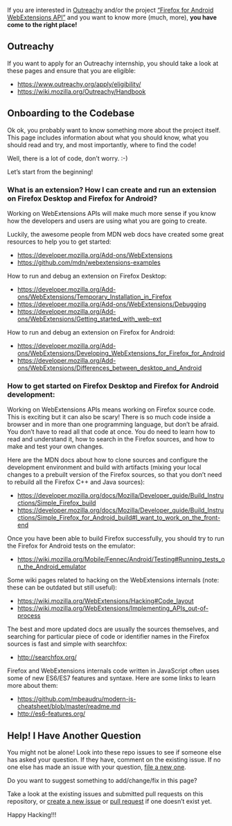 If you are interested in [Outreachy](https://www.outreachy.org/) and/or the project [“Firefox for Android WebExtensions API”](https://wiki.mozilla.org/Outreachy#Android_WebExtensions) and you want to know more (much, more),
**you have come to the right place!**

## Outreachy

If you want to apply for an Outreachy internship, you should take a look at these pages and ensure that you are eligible:

- https://www.outreachy.org/apply/eligibility/
- https://wiki.mozilla.org/Outreachy/Handbook

## Onboarding to the Codebase

Ok ok, you probably want to know something more about the project itself. This page includes information about what you should know, what you should read and try, and most importantly, where to find the code!

Well, there is a lot of code, don’t worry. :-)

Let’s start from the beginning!

### What is an extension? How I can create and run an extension on Firefox Desktop and Firefox for Android?

Working on WebExtensions APIs will make much more sense if you know how the developers and users are using what you are going to create.

Luckily, the awesome people from MDN web docs have created some great resources to help you to get started:

- https://developer.mozilla.org/Add-ons/WebExtensions
- https://github.com/mdn/webextensions-examples

How to run and debug an extension on Firefox Desktop:

- https://developer.mozilla.org/Add-ons/WebExtensions/Temporary_Installation_in_Firefox
- https://developer.mozilla.org/Add-ons/WebExtensions/Debugging
- https://developer.mozilla.org/Add-ons/WebExtensions/Getting_started_with_web-ext

How to run and debug an extension on Firefox for Android:

- https://developer.mozilla.org/Add-ons/WebExtensions/Developing_WebExtensions_for_Firefox_for_Android
- https://developer.mozilla.org/Add-ons/WebExtensions/Differences_between_desktop_and_Android

### How to get started on Firefox Desktop and Firefox for Android development:

Working on WebExtensions APIs means working on Firefox source code. This is exciting but it can also be scary! There is so much code inside a browser and in more than one programming language, but don’t be afraid. You don’t have to read all that code at once. You do need to learn how to read and understand it, how to search in the Firefox sources, and how to make and test your own changes.

Here are the MDN docs about how to clone sources and configure the development environment and build with artifacts (mixing your local changes to a prebuilt version of the Firefox sources, so that you don’t need to rebuild all the Firefox C++ and Java sources):

- https://developer.mozilla.org/docs/Mozilla/Developer_guide/Build_Instructions/Simple_Firefox_build
- https://developer.mozilla.org/docs/Mozilla/Developer_guide/Build_Instructions/Simple_Firefox_for_Android_build#I_want_to_work_on_the_front-end

Once you have been able to build Firefox successfully, you should try to run the Firefox for Android tests on the emulator:

- https://wiki.mozilla.org/Mobile/Fennec/Android/Testing#Running_tests_on_the_Android_emulator

Some wiki pages related to hacking on the WebExtensions internals (note: these can be outdated but still useful):

- https://wiki.mozilla.org/WebExtensions/Hacking#Code_layout
- https://wiki.mozilla.org/WebExtensions/Implementing_APIs_out-of-process

The best and more updated docs are usually the sources themselves, and searching for particular piece of code or identifier names in the Firefox sources is fast and simple with searchfox:

- http://searchfox.org/

Firefox and WebExtensions internals code written in JavaScript often uses some of new ES6/ES7 features and syntaxe. Here are some links to learn more about them:

- https://github.com/mbeaudru/modern-js-cheatsheet/blob/master/readme.md
- http://es6-features.org/

## Help! I Have Another Question

You might not be alone! Look into these repo issues to see if someone else has asked your question. If they have, comment on the existing issue. If no one else has made an issue with your question, [file a new one][create-new-issue].

Do you want to suggest something to add/change/fix in this page?

Take a look at the existing issues and submitted pull requests on this repository, or [create a new issue][create-new-issue] or [pull request][create-new-pullrequest] if one doesn’t exist yet.

Happy Hacking!!!

[create-new-issue]: https://github.com/rpl/contribute-firefox-webextensions-apis/issues/new
[create-new-pullrequest]: https://help.github.com/articles/creating-a-pull-request/
